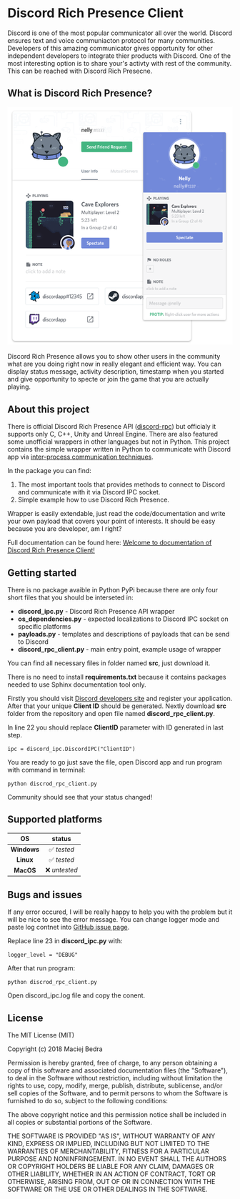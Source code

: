 # Discord Rich Presence Client
Discord is one of the most popular communicator all over the world. Discord ensures text and voice communiacton protocol for many communities. Developers of this amazing communicator gives opportunity for other independent developers to integrate thier products with Discord. One of the most interesting option is to share your's activty with rest of the community. This can be reached with Discord Rich Presecne.

## What is Discord Rich Presence?
<p align="center">
	<img src = "docs/img/discord_rich_presence_example.png" />
</p>
Discord Rich Presence allows you to show other users in the community what are you doing right now in really elegant and efficient way. You can display status message, activity description, timestamp when you started and give opportunity to specte or join the game that you are actually playing.

## About this project
There is official Discord Rich Presence API ([discord-rpc](https://github.com/discordapp/discord-rpc)) but officialy it supports only C, C++, Unity and Unreal Engine. There are also featured some unofficial wrappers in other languages but not in Python. This project contains the simple wrapper written in Python to communicate with Discord app via [inter-process communication techniques](https://en.wikipedia.org/wiki/Inter-process_communication). 


In the package you can find: 
1. The most important tools that provides methods to connect to Discord and communicate with it via Discord IPC socket.
2. Simple example how to use Discord Rich Presence.

Wrapper is easily extendable, just read the code/documentation and write your own payload that covers your point of interests. It should be easy because you are developer, am I right?

Full documentation can be found here: [Welcome to documentation of Discord Rich Presence Client!](docs/ready_docs/html)

## Getting started
There is no package avaible in Python PyPi because there are only four short files that you should be interseted in:

* **discord_ipc.py** - Discord Rich Presence API wrapper
* **os_dependencies.py** - expected localizations to Discord IPC socket on specific platforms
* **payloads.py** - templates and descriptions of payloads that can be send to Discord
* **discord_rpc_client.py** - main entry point, example usage of wrapper

You can find all necessary files in folder named **src**, just download it.

There is no need to install **requirements.txt** because it contains packages needed to use Sphinx documentation tool only.

Firstly you should visit [Discord developers site](https://discordapp.com/developers/applications/me) and register your application. After that your unique **Client ID** should be generated. Nextly download **src** folder from the repository and open file named **discord_rpc_client.py**.

In line 22 you should replace **ClientID** parameter with ID generated in last step.
```
ipc = discord_ipc.DiscordIPC("ClientID")
```

You are ready to go just save the file, open Discord app and run program with command in terminal:
```
python discrod_rpc_client.py
```

Community should see that your status changed!

## Supported platforms
|OS|status|
|:----------:|:----------:|
|**Windows**|:white_check_mark: *tested*|
|**Linux**|:white_check_mark: *tested*|
|**MacOS**|:x: *untested*|

## Bugs and issues
If any error occured, I will be really happy to help you with the problem but it will be nice to see the error message. You can change logger mode and paste log contnet into [GitHub issue page](https://github.com/MashMB/discord_rpc_client/issues). 

Replace line 23 in **discord_ipc.py** with:
```
logger_level = "DEBUG"
```

After that run program:
```
python discrod_rpc_client.py
```

Open discord_ipc.log file and copy the conent.

## License
The MIT License (MIT)

Copyright (c) 2018 Maciej Bedra

Permission is hereby granted, free of charge, to any person obtaining a copy
of this software and associated documentation files (the "Software"), to deal
in the Software without restriction, including without limitation the rights
to use, copy, modify, merge, publish, distribute, sublicense, and/or sell
copies of the Software, and to permit persons to whom the Software is
furnished to do so, subject to the following conditions:

The above copyright notice and this permission notice shall be included in all
copies or substantial portions of the Software.

THE SOFTWARE IS PROVIDED "AS IS", WITHOUT WARRANTY OF ANY KIND, EXPRESS OR
IMPLIED, INCLUDING BUT NOT LIMITED TO THE WARRANTIES OF MERCHANTABILITY,
FITNESS FOR A PARTICULAR PURPOSE AND NONINFRINGEMENT. IN NO EVENT SHALL THE
AUTHORS OR COPYRIGHT HOLDERS BE LIABLE FOR ANY CLAIM, DAMAGES OR OTHER
LIABILITY, WHETHER IN AN ACTION OF CONTRACT, TORT OR OTHERWISE, ARISING FROM,
OUT OF OR IN CONNECTION WITH THE SOFTWARE OR THE USE OR OTHER DEALINGS IN THE
SOFTWARE.